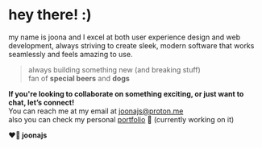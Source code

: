 # hey there! :)

my name is joona and I excel at both user experience design and web development, always striving to create sleek, modern software that works seamlessly and feels amazing to use.

 > always building something new (and breaking stuff) <br>
> fan of **special beers** and **dogs**


**If you're looking to collaborate on something exciting, or just want to chat, let’s connect! <br>**
You can reach me at my email at [joonajs@proton.me](mailto:joonajs@proton.me)  
also you can check my personal [portfolio](https://joona.studio) 👷 (currently working on it)

**❤️👷 joonajs**

<!--
**joonajs/joonajs** is a ✨ _special_ ✨ repository because its `README.md` (this file) appears on your GitHub profile.

Here are some ideas to get you started:

- 🔭 I’m currently working on ...
- 🌱 I’m currently learning ...
- 👯 I’m looking to collaborate on ...
- 🤔 I’m looking for help with ...
- 💬 Ask me about ...
- 📫 How to reach me: ...
- 😄 Pronouns: ...
- ⚡ Fun fact: ...
-->
